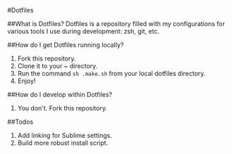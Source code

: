 #Dotfiles

##What is Dotfiles?
Dotfiles is a repository filled with my configurations for various tools I use during development: zsh, git, etc.

##How do I get Dotfiles running locally?
1. Fork this repository.
2. Clone it to your ~ directory.
3. Run the command `sh .make.sh` from your local dotfiles directory.
4. Enjoy!

##How do I develop within Dotfiles?
1. You don't. Fork this repository.

##Todos
1. Add linking for Sublime settings.
2. Build more robust install script.

